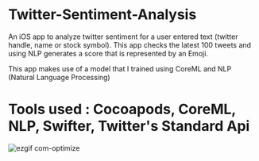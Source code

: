# Twitter-Sentiment-Analysis
An iOS app to analyze twitter sentiment for a user entered text (twitter handle, name or stock symbol). This app checks the latest 100 tweets and using NLP generates a score that is represented by an Emoji. 

This app makes use of a model that I trained using CoreML and NLP (Natural Language Processing) 

# Tools used : Cocoapods, CoreML, NLP, Swifter, Twitter's Standard Api



![ezgif com-optimize](https://user-images.githubusercontent.com/53033648/73290527-93619080-41cc-11ea-9d12-e75bdf7bb010.gif)


